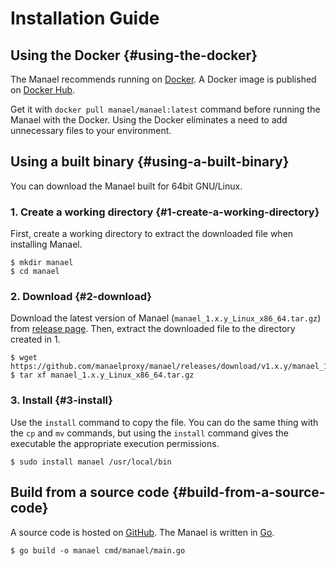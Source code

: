 # Installation Guide

## Using the Docker {#using-the-docker}

The Manael recommends running on [Docker](https://www.docker.com/). A Docker image is published on [Docker Hub](https://hub.docker.com/).

Get it with `docker pull manael/manael:latest` command before running the Manael with the Docker. Using the Docker eliminates a need to add unnecessary files to your environment.

## Using a built binary {#using-a-built-binary}

You can download the Manael built for 64bit GNU/Linux.

### 1. Create a working directory {#1-create-a-working-directory}

First, create a working directory to extract the downloaded file when installing Manael.

```console
$ mkdir manael
$ cd manael
```

### 2. Download {#2-download}

Download the latest version of Manael (`manael_1.x.y_Linux_x86_64.tar.gz`) from [release page](https://github.com/manaelproxy/manael/releases). Then, extract the downloaded file to the directory created in 1.

```console
$ wget https://github.com/manaelproxy/manael/releases/download/v1.x.y/manael_1.x.y_Linux_x86_64.tar.gz
$ tar xf manael_1.x.y_Linux_x86_64.tar.gz
```

### 3. Install {#3-install}

Use the `install` command to copy the file. You can do the same thing with the `cp` and `mv` commands, but using the `install` command gives the executable the appropriate execution permissions.

```console
$ sudo install manael /usr/local/bin
```

## Build from a source code {#build-from-a-source-code}

A source code is hosted on [GitHub](https://github.com/manaelproxy/manael). The Manael is written in [Go](https://golang.org/).

```console
$ go build -o manael cmd/manael/main.go
```
